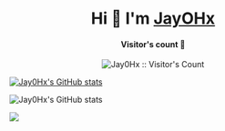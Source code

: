 <div align="center">
<h1 align="center">Hi 👋 I'm <a href="https://discord.com/users/1044741314094317638" target="blank">
JayOHx</a></h1>
</div>

<h4 align="center">Visitor's count 👀</h4>
<p align="center"><img src="https://profile-counter.glitch.me/{Jay0Hx}/count.svg" alt="Jay0Hx :: Visitor's Count" /></p>

[![Jay0Hx's GitHub stats](https://github-readme-stats.vercel.app/api?username=Jay0Hx)](https://github.com/Jay0Hx/github-readme-stats)

![Jay0Hx's GitHub stats](https://github-readme-stats.vercel.app/api?username=Jay0Hx&show_icons=true)

<picture>
<source 
  srcset="https://github-readme-stats.vercel.app/api?username=Jay0Hx&show_icons=true&theme=dark"
  media="(prefers-color-scheme: gruvbox)"
/>
<source
  srcset="https://github-readme-stats.vercel.app/api?username=Jay0Hx&show_icons=true"
  media="(prefers-color-scheme: light), (prefers-color-scheme: no-preference)"
/>
<img src="https://github-readme-stats.vercel.app/api?username=Jay0Hx&show_icons=true" />
</picture>
